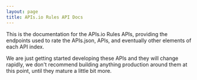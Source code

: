 ```yaml
---
layout: page
title: APIs.io Rules API Docs
---
```

This is the documentation for the APIs.io Rules APIs, providing the endpoints used to rate the APIs.json, APIs, and eventually other elements of each API index.

<div id="swagger-ui"></div>
<style>
    .info{
        display: none;
    }
    .scheme-container{
        padding: 0px;
        margin: 0px;
    }
</style>

We are just getting started developing these APIs and they will change rapidly, we don't recommend building anything production around them at this point, until they mature a little bit more.